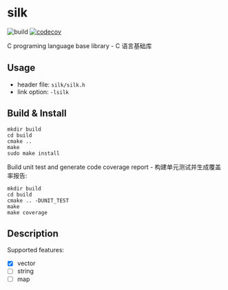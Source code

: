 # silk

![build](https://github.com/hubenchang0515/silk/actions/workflows/cmake.yml/badge.svg)
[![codecov](https://codecov.io/gh/hubenchang0515/silk/branch/master/graph/badge.svg?token=15D23UVNZR)](https://codecov.io/gh/hubenchang0515/silk)

C programing language base library - C 语言基础库

## Usage
* header file: `silk/silk.h`
* link option: `-lsilk`

## Build & Install

```
mkdir build
cd build
cmake ..
make
sudo make install
```

Build unit test and generate code coverage report - 构建单元测试并生成覆盖率报告: 
```
mkdir build
cd build
cmake .. -DUNIT_TEST
make
make coverage
```

## Description

Supported features:  

* [x] vector
* [ ] string
* [ ] map
